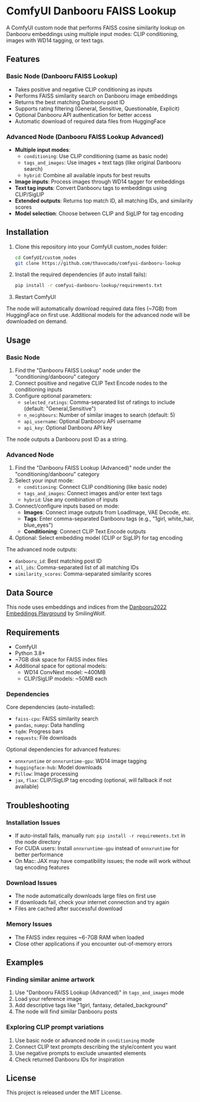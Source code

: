 # ComfyUI Danbooru FAISS Lookup

A ComfyUI custom node that performs FAISS cosine similarity lookup on Danbooru embeddings using multiple input modes: CLIP conditioning, images with WD14 tagging, or text tags.

## Features

### Basic Node (Danbooru FAISS Lookup)
- Takes positive and negative CLIP conditioning as inputs
- Performs FAISS similarity search on Danbooru image embeddings
- Returns the best matching Danbooru post ID
- Supports rating filtering (General, Sensitive, Questionable, Explicit)
- Optional Danbooru API authentication for better access
- Automatic download of required data files from HuggingFace

### Advanced Node (Danbooru FAISS Lookup Advanced)
- **Multiple input modes**:
  - `conditioning`: Use CLIP conditioning (same as basic node)
  - `tags_and_images`: Use images + text tags (like original Danbooru search)
  - `hybrid`: Combine all available inputs for best results
- **Image inputs**: Process images through WD14 tagger for embeddings
- **Text tag inputs**: Convert Danbooru tags to embeddings using CLIP/SigLIP
- **Extended outputs**: Returns top match ID, all matching IDs, and similarity scores
- **Model selection**: Choose between CLIP and SigLIP for tag encoding

## Installation

1. Clone this repository into your ComfyUI custom_nodes folder:
   ```bash
   cd ComfyUI/custom_nodes
   git clone https://github.com/thavocado/comfyui-danbooru-lookup
   ```

2. Install the required dependencies (if auto install fails):
   ```bash
   pip install -r comfyui-danbooru-lookup/requirements.txt
   ```

3. Restart ComfyUI

The node will automatically download required data files (~7GB) from HuggingFace on first use. Additional models for the advanced node will be downloaded on demand.

## Usage

### Basic Node
1. Find the "Danbooru FAISS Lookup" node under the "conditioning/danbooru" category
2. Connect positive and negative CLIP Text Encode nodes to the conditioning inputs
3. Configure optional parameters:
   - `selected_ratings`: Comma-separated list of ratings to include (default: "General,Sensitive")
   - `n_neighbours`: Number of similar images to search (default: 5)
   - `api_username`: Optional Danbooru API username
   - `api_key`: Optional Danbooru API key

The node outputs a Danbooru post ID as a string.

### Advanced Node
1. Find the "Danbooru FAISS Lookup (Advanced)" node under the "conditioning/danbooru" category
2. Select your input mode:
   - `conditioning`: Connect CLIP conditioning (like basic node)
   - `tags_and_images`: Connect images and/or enter text tags
   - `hybrid`: Use any combination of inputs
3. Connect/configure inputs based on mode:
   - **Images**: Connect image outputs from LoadImage, VAE Decode, etc.
   - **Tags**: Enter comma-separated Danbooru tags (e.g., "1girl, white_hair, blue_eyes")
   - **Conditioning**: Connect CLIP Text Encode outputs
4. Optional: Select embedding model (CLIP or SigLIP) for tag encoding

The advanced node outputs:
- `danbooru_id`: Best matching post ID
- `all_ids`: Comma-separated list of all matching IDs
- `similarity_scores`: Comma-separated similarity scores

## Data Source

This node uses embeddings and indices from the [Danbooru2022 Embeddings Playground](https://huggingface.co/spaces/SmilingWolf/danbooru2022_embeddings_playground) by SmilingWolf.

## Requirements

- ComfyUI
- Python 3.8+
- ~7GB disk space for FAISS index files
- Additional space for optional models:
  - WD14 ConvNext model: ~400MB
  - CLIP/SigLIP models: ~50MB each

### Dependencies
Core dependencies (auto-installed):
- `faiss-cpu`: FAISS similarity search
- `pandas`, `numpy`: Data handling
- `tqdm`: Progress bars
- `requests`: File downloads

Optional dependencies for advanced features:
- `onnxruntime` or `onnxruntime-gpu`: WD14 image tagging
- `huggingface-hub`: Model downloads
- `Pillow`: Image processing
- `jax`, `flax`: CLIP/SigLIP tag encoding (optional, will fallback if not available)

## Troubleshooting

### Installation Issues
- If auto-install fails, manually run: `pip install -r requirements.txt` in the node directory
- For CUDA users: Install `onnxruntime-gpu` instead of `onnxruntime` for better performance
- On Mac: JAX may have compatibility issues; the node will work without tag encoding features

### Download Issues
- The node automatically downloads large files on first use
- If downloads fail, check your internet connection and try again
- Files are cached after successful download

### Memory Issues
- The FAISS index requires ~6-7GB RAM when loaded
- Close other applications if you encounter out-of-memory errors

## Examples

### Finding similar anime artwork
1. Use "Danbooru FAISS Lookup (Advanced)" in `tags_and_images` mode
2. Load your reference image
3. Add descriptive tags like "1girl, fantasy, detailed_background"
4. The node will find similar Danbooru posts

### Exploring CLIP prompt variations
1. Use basic node or advanced node in `conditioning` mode
2. Connect CLIP text prompts describing the style/content you want
3. Use negative prompts to exclude unwanted elements
4. Check returned Danbooru IDs for inspiration

## License

This project is released under the MIT License. 